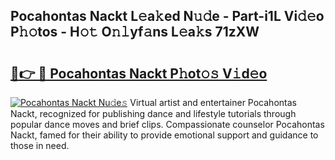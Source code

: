 ## Pocahontas Nackt L𝚎a𝚔ed N𝚞𝚍e - Part-i1L Vi𝚍𝚎o P𝚑𝚘tos - H𝚘𝚝 O𝚗𝚕yf𝚊ns L𝚎a𝚔s 71zXW

# <h2><a href="http://kfe0atp.oniu.top/?m=Pocahontas+Nackt">🔗👉 🔴 Pocahontas Nackt P𝚑ot𝚘𝚜 V𝚒d𝚎o</a></h2>

[![Pocahontas Nackt Nu𝚍e𝚜](https://i.imgur.com/0qMVB7G.gif)](http://kfe0atp.oniu.top/?m=Pocahontas+Nackt)
Virtual artist and entertainer Pocahontas Nackt, recognized for publishing dance and lifestyle tutorials through popular dance moves and brief clips. Compassionate counselor Pocahontas Nackt, famed for their ability to provide emotional support and guidance to those in need.  

